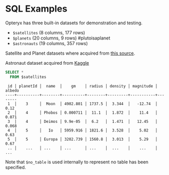 # SQL Examples

Opteryx has three built-in datasets for demonstration and testing.

- `$satellites` (8 columns, 177 rows)
- `$planets` (20 columns, 9 rows) #plutoisaplanet
- `$astronauts` (19 columns,  357 rows)

Satellite and Planet datasets where acquired from [this source](https://github.com/devstronomy/nasa-data-scraper/tree/f610e541a053f05e26573570604aed50b358cc43/data/json).

Astronaut dataset acquired from [Kaggle](https://www.kaggle.com/nasa/astronaut-yearbook)

~~~sql
SELECT *
  FROM $satellites
~~~
~~~
 id │ planetId │  name  │    gm    │ radius │ density │ magnitude │ albedo 
----+----------+--------+----------+--------+---------+-----------+--------
 1  │    3     │  Moon  │ 4902.801 │ 1737.5 │  3.344  │   -12.74  │  0.12  
 2  │    4     │ Phobos │ 0.000711 │  11.1  │  1.872  │    11.4   │ 0.071  
 3  │    4     │ Deimos │ 9.9e-05  │  6.2   │  1.471  │   12.45   │ 0.068  
 4  │    5     │   Io   │ 5959.916 │ 1821.6 │  3.528  │    5.02   │  0.63  
 5  │    5     │ Europa │ 3202.739 │ 1560.8 │  3.013  │    5.29   │  0.67  
 .. │    ...   │ ...    │ ...      │ ...    │  ...    │    ...    │  ...   
~~~

Note that `$no_table` is used internally to represent no table has been specified.